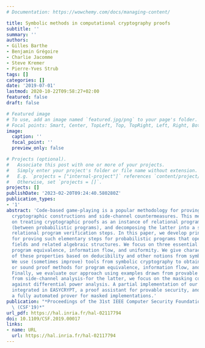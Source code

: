 ```yaml
---
# Documentation: https://wowchemy.com/docs/managing-content/

title: Symbolic methods in computational cryptography proofs
subtitle: ''
summary: ''
authors:
- Gilles Barthe
- Benjamin Grégoire
- Charlie Jacomme
- Steve Kremer
- Pierre-Yves Strub
tags: []
categories: []
date: '2019-07-01'
lastmod: 2020-10-22T09:58:27+02:00
featured: false
draft: false

# Featured image
# To use, add an image named `featured.jpg/png` to your page's folder.
# Focal points: Smart, Center, TopLeft, Top, TopRight, Left, Right, BottomLeft, Bottom, BottomRight.
image:
  caption: ''
  focal_point: ''
  preview_only: false

# Projects (optional).
#   Associate this post with one or more of your projects.
#   Simply enter your project's folder or file name without extension.
#   E.g. `projects = ["internal-project"]` references `content/project/deep-learning/index.md`.
#   Otherwise, set `projects = []`.
projects: []
publishDate: '2023-02-20T09:24:40.580280Z'
publication_types:
- '1'
abstract: 'Code-based game-playing is a popular methodology for proving security of
  cryptographic constructions and side-channel countermeasures. This methodology relies
  on treating cryptographic proofs as an instance of relational program verification
  (between probabilistic programs), and decomposing the latter into a series of elementary
  relational program verification steps. In this paper, we develop principled methods
  for proving such elementary steps for probabilistic programs that operate over finite
  fields and related algebraic structures. We focus on three essential properties:
  program equivalence, information flow, and uniformity. We give characterizations
  of these properties based on deducibility and other notions from symbolic cryptography.
  We use (sometimes improve) tools from symbolic cryptography to obtain decision procedures
  or sound proof methods for program equivalence, information flow, and uniformity.
  Finally, we evaluate our approach using examples drawn from provable security and
  from side-channel analysis-for the latter, we focus on the masking countermeasure
  against differential power analysis. A partial implementation of our approach is
  integrated in EASYCRYPT, a proof assistant for provable security, and in MASKVERIF,
  a fully automated prover for masked implementations.'
publication: "*Proceedings of the 31st IEEE Computer Security Foundations Symposium\
  \ (CSF'19)*"
url_pdf: https://hal.inria.fr/hal-02117794
doi: 10.1109/CSF.2019.00017
links:
- name: URL
  url: https://hal.inria.fr/hal-02117794
---
```

